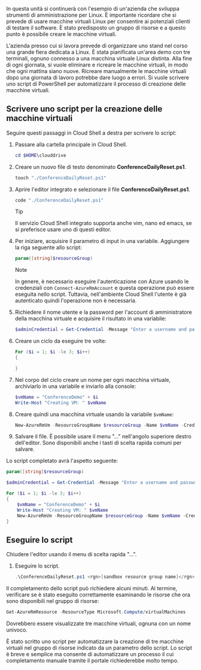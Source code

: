 In questa unità si continuerà con l'esempio di un'azienda che sviluppa strumenti di amministrazione per Linux. È importante ricordare che si prevede di usare macchine virtuali Linux per consentire ai potenziali clienti di testare il software. È stato predisposto un gruppo di risorse e a questo punto è possibile creare le macchine virtuali.

L'azienda presso cui si lavora prevede di organizzare uno stand nel corso una grande fiera dedicata a Linux. È stata pianificata un'area demo con tre terminali, ognuno connesso a una macchina virtuale Linux distinta. Alla fine di ogni giornata, si vuole eliminare e ricreare le macchine virtuali, in modo che ogni mattina siano nuove. Ricreare manualmente le macchine virtuali dopo una giornata di lavoro potrebbe dare luogo a errori. Si vuole scrivere uno script di PowerShell per automatizzare il processo di creazione delle macchine virtuali.

## <a name="write-a-script-that-creates-virtual-machines"></a>Scrivere uno script per la creazione delle macchine virtuali

Seguire questi passaggi in Cloud Shell a destra per scrivere lo script:

1. Passare alla cartella principale in Cloud Shell.

    ```powershell
    cd $HOME\clouddrive
    ```

1. Creare un nuovo file di testo denominato **ConferenceDailyReset.ps1**.

    ```powershell
    touch "./ConferenceDailyReset.ps1"
    ```

1. Aprire l'editor integrato e selezionare il file **ConferenceDailyReset.ps1**.

    ```powershell
    code "./ConferenceDailyReset.ps1"
    ```
    > [!TIP]
    > Il servizio Cloud Shell integrato supporta anche vim, nano ed emacs, se si preferisce usare uno di questi editor.

1. Per iniziare, acquisire il parametro di input in una variabile. Aggiungere la riga seguente allo script:

    ```powershell
    param([string]$resourceGroup)
    ```

    > [!NOTE]
    > In genere, è necessario eseguire l'autenticazione con Azure usando le credenziali con `Connect-AzureRmAccount` e questa operazione può essere eseguita nello script. Tuttavia, nell'ambiente Cloud Shell l'utente è già autenticato quindi l'operazione non è necessaria.

1. Richiedere il nome utente e la password per l'account di amministratore della macchina virtuale e acquisire il risultato in una variabile:

    ```powershell
    $adminCredential = Get-Credential -Message "Enter a username and password for the VM administrator."
    ```

1. Creare un ciclo da eseguire tre volte:

    ```powershell
    For ($i = 1; $i -le 3; $i++) 
    {

    }
    ```

1. Nel corpo del ciclo creare un nome per ogni macchina virtuale, archiviarlo in una variabile e inviarlo alla console:

    ```powershell
    $vmName = "ConferenceDemo" + $i
    Write-Host "Creating VM: " $vmName
    ```

1. Creare quindi una macchina virtuale usando la variabile `$vmName`:

   ```powershell
   New-AzureRmVm -ResourceGroupName $resourceGroup -Name $vmName -Credential $adminCredential -Image UbuntuLTS
   ```

1. Salvare il file. È possibile usare il menu "..." nell'angolo superiore destro dell'editor. Sono disponibili anche i tasti di scelta rapida comuni per salvare.

Lo script completato avrà l'aspetto seguente:

```powershell
param([string]$resourceGroup)

$adminCredential = Get-Credential -Message "Enter a username and password for the VM administrator."

For ($i = 1; $i -le 3; $i++)
{
    $vmName = "ConferenceDemo" + $i
    Write-Host "Creating VM: " $vmName
    New-AzureRmVm -ResourceGroupName $resourceGroup -Name $vmName -Credential $adminCredential -Image UbuntuLTS
}
```

## <a name="execute-the-script"></a>Eseguire lo script

Chiudere l'editor usando il menu di scelta rapida "...".

1. Eseguire lo script.

    ```powershell
    .\ConferenceDailyReset.ps1 <rgn>[sandbox resource group name]</rgn>
    ```
    
Il completamento dello script può richiedere alcuni minuti. Al termine, verificare se è stato eseguito correttamente esaminando le risorse che ora sono disponibili nel gruppo di risorse:

```powershell
Get-AzureRmResource -ResourceType Microsoft.Compute/virtualMachines
```

Dovrebbero essere visualizzate tre macchine virtuali, ognuna con un nome univoco.

È stato scritto uno script per automatizzare la creazione di tre macchine virtuali nel gruppo di risorse indicato da un parametro dello script. Lo script è breve e semplice ma consente di automatizzare un processo il cui completamento manuale tramite il portale richiederebbe molto tempo.